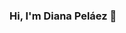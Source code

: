 ### Hi, I'm Diana Peláez 👋

<!--
**dianapelaez/dianapelaez** is a ✨ _special_ ✨ repository because its `README.md` (this file) appears on your GitHub profile.

Here are some ideas to get you started:

- 🔭 I’m currently working on Microservices
- 🌱 I’m currently learning Microservices Spring Webflux and Clean Architecture
- 📫 How to reach me: @pelaez_diana
-->

